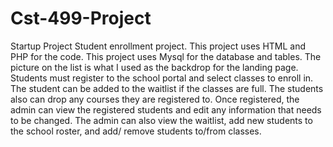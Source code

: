 # Cst-499-Project
Startup Project
Student enrollment project. This project uses HTML and PHP for the code. This project uses Mysql for the database and tables. The picture on the list is what I used as the backdrop for the landing page. Students must register to the school portal and select classes to enroll in. The student can be added to the waitlist if the classes are full. The students also can drop any courses they are registered to. Once registered, the admin can view the registered students and edit any information that needs to be changed. The admin can also view the waitlist, add new students to the school roster, and add/ remove students to/from classes.
